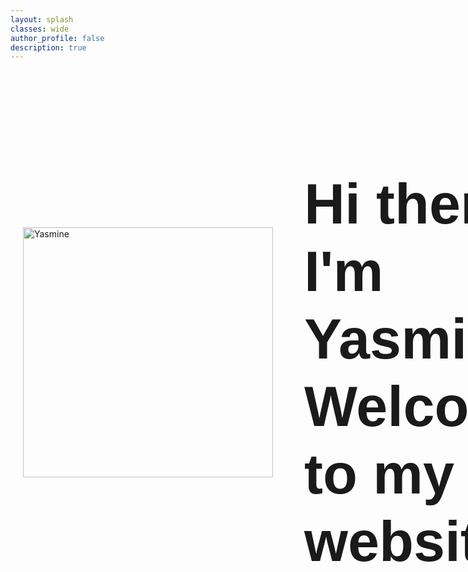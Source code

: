 ```yaml
---
layout: splash
classes: wide
author_profile: false
description: true
---
```

<head>
  <link href="https://fonts.googleapis.com/css2?family=Dancing+Script&display=swap" rel="stylesheet">
</head>
<br><br>
<div style="display: flex; align-items: center;">
  <img src="assets/images/profile-2.png" alt="Yasmine" style="width: 400px; height: auto; margin-right: 50px;  margin-left: 20px;"> 
    <h1 style="font-family: 'Dancing Script', sans-serif; line-height: 1.2; font-size: 90px !important;">
    Hi there, I'm Yasmine. <br>
    Welcome to my website!
  </h1>
</div>